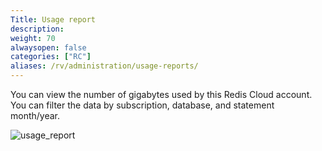 ```yaml
---
Title: Usage report
description:
weight: 70
alwaysopen: false
categories: ["RC"]
aliases: /rv/administration/usage-reports/
---
```

You can view the number of gigabytes used by this Redis Cloud account.
You can filter the data by subscription, database, and statement month/year.

![usage_report](/images/rc/usage_report.png)
